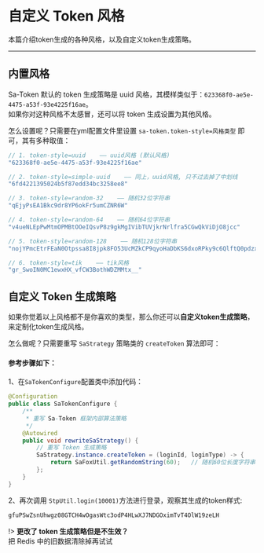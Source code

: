 # 自定义 Token 风格

本篇介绍token生成的各种风格，以及自定义token生成策略。

--- 


## 内置风格

Sa-Token 默认的 token 生成策略是 uuid 风格，其模样类似于：`623368f0-ae5e-4475-a53f-93e4225f16ae`。<br>
如果你对这种风格不太感冒，还可以将 token 生成设置为其他风格。

怎么设置呢？只需要在yml配置文件里设置 `sa-token.token-style=风格类型` 即可，其有多种取值： 

``` java
// 1. token-style=uuid    —— uuid风格 (默认风格)
"623368f0-ae5e-4475-a53f-93e4225f16ae"

// 2. token-style=simple-uuid    —— 同上，uuid风格, 只不过去掉了中划线
"6fd4221395024b5f87edd34bc3258ee8"

// 3. token-style=random-32    —— 随机32位字符串
"qEjyPsEA1Bkc9dr8YP6okFr5umCZNR6W"

// 4. token-style=random-64    —— 随机64位字符串
"v4ueNLEpPwMtmOPMBtOOeIQsvP8z9gkMgIVibTUVjkrNrlfra5CGwQkViDjO8jcc"

// 5. token-style=random-128    —— 随机128位字符串
"nojYPmcEtrFEaN0Otpssa8I8jpk8FO53UcMZkCP9qyoHaDbKS6dxoRPky9c6QlftQ0pdzxRGXsKZmUSrPeZBOD6kJFfmfgiRyUmYWcj4WU4SSP2ilakWN1HYnIuX0Olj"

// 6. token-style=tik    —— tik风格
"gr_SwoIN0MC1ewxHX_vfCW3BothWDZMMtx__"
```


## 自定义 Token 生成策略

如果你觉着以上风格都不是你喜欢的类型，那么你还可以**自定义token生成策略**，来定制化token生成风格。 <br>

怎么做呢？只需要重写 `SaStrategy` 策略类的 `createToken` 算法即可：


#### 参考步骤如下：
1、在`SaTokenConfigure`配置类中添加代码：
``` java 
@Configuration
public class SaTokenConfigure {
    /**
     * 重写 Sa-Token 框架内部算法策略 
     */
    @Autowired
    public void rewriteSaStrategy() {
    	// 重写 Token 生成策略 
    	SaStrategy.instance.createToken = (loginId, loginType) -> {
    		return SaFoxUtil.getRandomString(60);	// 随机60位长度字符串
    	};
    }
}
```

2、再次调用 `StpUtil.login(10001)`方法进行登录，观察其生成的token样式:
``` java
gfuPSwZsnUhwgz08GTCH4wOgasWtc3odP4HLwXJ7NDGOximTvT4OlW19zeLH
```

!> **更改了 token 生成策略但是不生效？**<br> 把 Redis 中的旧数据清除掉再试试


